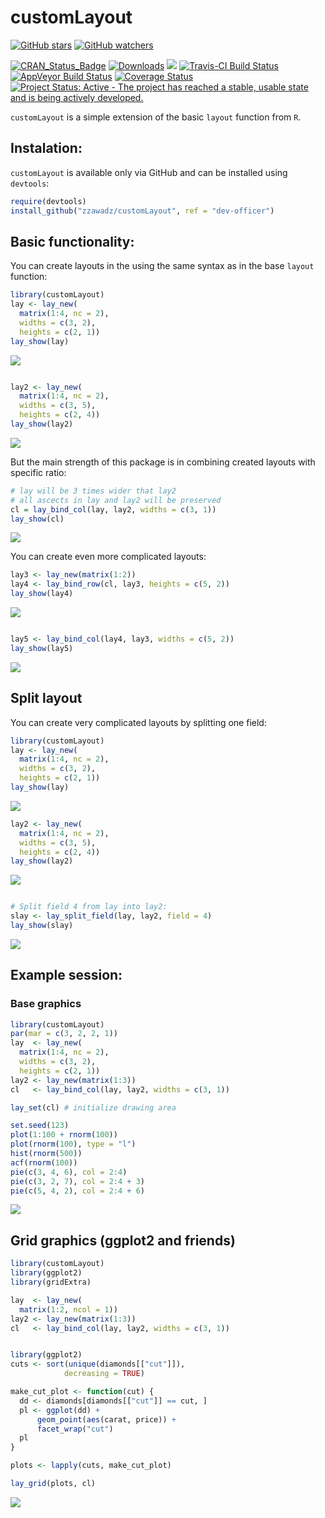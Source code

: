 
# customLayout

<!-- README.md is generated from README.Rmd. Please edit that file -->

[![GitHub
stars](https://img.shields.io/github/stars/zzawadz/customLayout.svg?style=social&label=Stars)](https://github.com/zzawadz/customLayout/stargazers)
[![GitHub
watchers](https://img.shields.io/github/watchers/zzawadz/customLayout.svg?style=social&label=Watch)](https://github.com/zzawadz/customLayout)

[![CRAN\_Status\_Badge](https://www.r-pkg.org/badges/version/customLayout)](https://cran.r-project.org/package=customLayout)
[![Downloads](https://cranlogs.r-pkg.org/badges/customLayout)](https://cran.rstudio.com/package=customLayout)
[![](https://cranlogs.r-pkg.org/badges/grand-total/customLayout)](https://cran.rstudio.com/web/packages/customLayout/index.html)
[![Travis-CI Build
Status](https://travis-ci.org/zzawadz/customLayout.svg?branch=master)](https://travis-ci.org/zzawadz/customLayout)
[![AppVeyor Build
Status](https://ci.appveyor.com/api/projects/status/github/zzawadz/customLayout?branch=master&svg=true)](https://ci.appveyor.com/project/zzawadz/customLayout)
[![Coverage
Status](https://img.shields.io/codecov/c/github/zzawadz/customLayout/master.svg)](https://codecov.io/github/zzawadz/customLayout?branch=master)
[![Project Status: Active - The project has reached a stable, usable
state and is being actively
developed.](https://www.repostatus.org/badges/latest/active.svg)](https://www.repostatus.org/#active)

`customLayout` is a simple extension of the basic `layout` function from
`R`.

## Instalation:

`customLayout` is available only via GitHub and can be installed using
`devtools`:

``` r
require(devtools)
install_github("zzawadz/customLayout", ref = "dev-officer")
```

## Basic functionality:

You can create layouts in the using the same syntax as in the base
`layout` function:

``` r
library(customLayout)
lay <- lay_new(
  matrix(1:4, nc = 2),
  widths = c(3, 2),
  heights = c(2, 1))
lay_show(lay)
```

![](man/figures/README-base-1.png)<!-- -->

``` r

lay2 <- lay_new(
  matrix(1:4, nc = 2),
  widths = c(3, 5),
  heights = c(2, 4))
lay_show(lay2)
```

![](man/figures/README-base-2.png)<!-- -->

But the main strength of this package is in combining created layouts
with specific ratio:

``` r
# lay will be 3 times wider that lay2
# all ascects in lay and lay2 will be preserved
cl = lay_bind_col(lay, lay2, widths = c(3, 1))
lay_show(cl)
```

![](man/figures/README-combine-1.png)<!-- -->

You can create even more complicated layouts:

``` r
lay3 <- lay_new(matrix(1:2))
lay4 <- lay_bind_row(cl, lay3, heights = c(5, 2))
lay_show(lay4)
```

![](man/figures/README-complicated-1.png)<!-- -->

``` r

lay5 <- lay_bind_col(lay4, lay3, widths = c(5, 2))
lay_show(lay5)
```

![](man/figures/README-complicated-2.png)<!-- -->

## Split layout

You can create very complicated layouts by splitting one field:

``` r
library(customLayout)
lay <- lay_new(
  matrix(1:4, nc = 2),
  widths = c(3, 2),
  heights = c(2, 1))
lay_show(lay)
```

![](man/figures/README-split-1.png)<!-- -->

``` r
lay2 <- lay_new(
  matrix(1:4, nc = 2),
  widths = c(3, 5),
  heights = c(2, 4))
lay_show(lay2)
```

![](man/figures/README-split-2.png)<!-- -->

``` r

# Split field 4 from lay into lay2:
slay <- lay_split_field(lay, lay2, field = 4)
lay_show(slay)
```

![](man/figures/README-split-3.png)<!-- -->

## Example session:

### Base graphics

``` r
library(customLayout)
par(mar = c(3, 2, 2, 1))
lay  <- lay_new(
  matrix(1:4, nc = 2),
  widths = c(3, 2),
  heights = c(2, 1))
lay2 <- lay_new(matrix(1:3))
cl   <- lay_bind_col(lay, lay2, widths = c(3, 1))

lay_set(cl) # initialize drawing area

set.seed(123)
plot(1:100 + rnorm(100))
plot(rnorm(100), type = "l")
hist(rnorm(500))
acf(rnorm(100))
pie(c(3, 4, 6), col = 2:4)
pie(c(3, 2, 7), col = 2:4 + 3)
pie(c(5, 4, 2), col = 2:4 + 6)
```

![](man/figures/README-example-1.png)<!-- -->

## Grid graphics (ggplot2 and friends)

``` r
library(customLayout)
library(ggplot2)
library(gridExtra)

lay  <- lay_new(
  matrix(1:2, ncol = 1))
lay2 <- lay_new(matrix(1:3))
cl   <- lay_bind_col(lay, lay2, widths = c(3, 1))


library(ggplot2)
cuts <- sort(unique(diamonds[["cut"]]),
            decreasing = TRUE)

make_cut_plot <- function(cut) {
  dd <- diamonds[diamonds[["cut"]] == cut, ]
  pl <- ggplot(dd) +
      geom_point(aes(carat, price)) +
      facet_wrap("cut")
  pl
}

plots <- lapply(cuts, make_cut_plot)

lay_grid(plots, cl)
```

![](man/figures/README-examplegrid-1.png)<!-- -->
